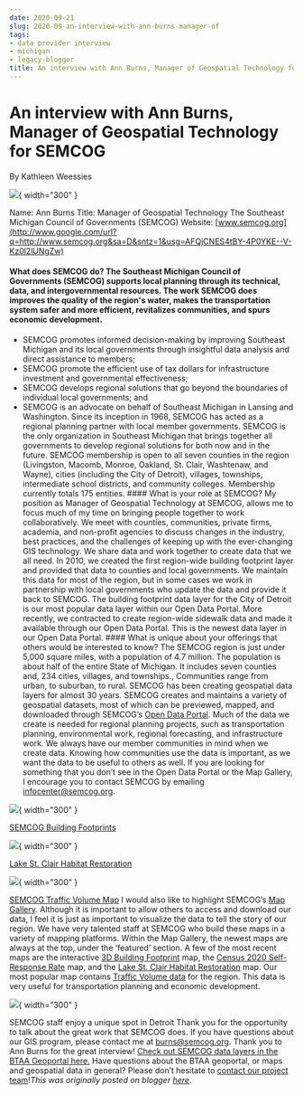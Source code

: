 ```yaml
---
date: 2020-09-21
slug: 2020-09-an-interview-with-ann-burns-manager-of
tags:
- data provider interview
- michigan
- legacy-blogger
title: An interview with Ann Burns, Manager of Geospatial Technology for SEMCOG
---
```


# An interview with Ann Burns, Manager of Geospatial Technology for SEMCOG

By Kathleen Weessies

[![](https://blogger.googleusercontent.com/img/a/AVvXsEiYKSubG9p2JcFx4lrgqddNbVBx7A5bqhYZTGetGewRTjcZtvnEMw55iZC270wA2REvq3DQ9L2C7hydGumtlp8TWiO2zMLeA5hja1JszCMlOA99aMz8BtTOznVWyvExkteo2YDsbz4543fxhzuh4nMCju-fxcrYz85tzGnl8tUog3qrMjdNwZubqSWVXw=s320)](https://blogger.googleusercontent.com/img/a/AVvXsEiYKSubG9p2JcFx4lrgqddNbVBx7A5bqhYZTGetGewRTjcZtvnEMw55iZC270wA2REvq3DQ9L2C7hydGumtlp8TWiO2zMLeA5hja1JszCMlOA99aMz8BtTOznVWyvExkteo2YDsbz4543fxhzuh4nMCju-fxcrYz85tzGnl8tUog3qrMjdNwZubqSWVXw=s960){ width="300" }

 [](https://sites.google.com/umn.edu/btaa-gdp/news/2020/09/21-ann-burns?authuser=0#h.p_linGDmUMevdz)Name: Ann Burns [](https://sites.google.com/umn.edu/btaa-gdp/news/2020/09/21-ann-burns?authuser=0#h.p_iTShdJYpevsu)Title: Manager of Geospatial Technology [](https://sites.google.com/umn.edu/btaa-gdp/news/2020/09/21-ann-burns?authuser=0#h.p_Yd19D2J7evsw)The Southeast Michigan Council of Governments (SEMCOG) [](https://sites.google.com/umn.edu/btaa-gdp/news/2020/09/21-ann-burns?authuser=0#h.p_rqoOYCCMevsx)Website: [www.semcog.org](http://www.google.com/url?q=http://www.semcog.org&sa=D&sntz=1&usg=AFQjCNES4tBY-4P0YKE--V-Kz0l2lUNgZw)

#### What does SEMCOG do? The Southeast Michigan Council of Governments (SEMCOG) supports local planning through its technical, data, and intergovernmental resources. The work SEMCOG does improves the quality of the region's water, makes the transportation system safer and more efficient, revitalizes communities, and spurs economic development.
 * SEMCOG promotes informed decision-making by improving Southeast Michigan and its local governments through insightful data analysis and direct assistance to <!-- more --> members;
 * SEMCOG promote the efficient use of tax dollars for infrastructure investment and governmental effectiveness;
 * SEMCOG develops regional solutions that go beyond the boundaries of individual local governments; and
 * SEMCOG is an advocate on behalf of Southeast Michigan in Lansing and Washington. Since its inception in 1968, SEMCOG has acted as a regional planning partner with local member governments. SEMCOG is the only organization in Southeast Michigan that brings together all governments to develop regional solutions for both now and in the future. SEMCOG membership is open to all seven counties in the region (Livingston, Macomb, Monroe, Oakland, St. Clair, Washtenaw, and Wayne), cities (including the City of Detroit), villages, townships, intermediate school districts, and community colleges. Membership currently totals 175 entities. #### What is your role at SEMCOG? My position as Manager of Geospatial Technology at SEMCOG, allows me to focus much of my time on bringing people together to work collaboratively. We meet with counties, communities, private firms, academia, and non-profit agencies to discuss changes in the industry, best practices, and the challenges of keeping up with the ever-changing GIS technology. We share data and work together to create data that we all need. In 2010, we created the first region-wide building footprint layer and provided that data to counties and local governments. We maintain this data for most of the region, but in some cases we work in partnership with local governments who update the data and provide it back to SEMCOG. The building footprint data layer for the City of Detroit is our most popular data layer within our Open Data Portal. More recently, we contracted to create region-wide sidewalk data and made it available through our Open Data Portal. This is the newest data layer in our Open Data Portal. #### What is unique about your offerings that others would be interested to know? The SEMCOG region is just under 5,000 square miles, with a population of 4.7 million. The population is about half of the entire State of Michigan. It includes seven counties and, 234 cities, villages, and townships., Communities range from urban, to suburban, to rural. SEMCOG has been creating geospatial data layers for almost 30 years. SEMCOG creates and maintains a variety of geospatial datasets, most of which can be previewed, mapped, and downloaded through SEMCOG’s [Open Data Portal](https://maps-semcog.opendata.arcgis.com/F&sa=D&sntz=1&usg=AFQjCNFbo0BUk_S_dGwkod-y4SuDmYRYFQ). Much of the data we create is needed for regional planning projects, such as transportation planning, environmental work, regional forecasting, and infrastructure work. We always have our member communities in mind when we create data. Knowing how communities use the data is important, as we want the data to be useful to others as well. If you are looking for something that you don’t see in the Open Data Portal or the Map Gallery, I encourage you to contact SEMCOG by emailing [infocenter@semcog.org](mailto:infocenter@semcog.org). 

[![](https://blogger.googleusercontent.com/img/a/AVvXsEisrvcXbP2BhdKgQoDQq1GUHXgNkd02FGu50pKHscTyWqGWtFyeIMyUS69TDO1J39Nc19buW398pGbWXMA8RQ4eqWAaH0Jin8v3eR3BYsZBn7F05gjcTSHHOOgiFmM18gCZ2TskdGPUz90zNTFPos6BuZHPplNHXccpoC5lzRNwlwuE5BBLj8MH7qRIag=w445-h335)](https://blogger.googleusercontent.com/img/a/AVvXsEisrvcXbP2BhdKgQoDQq1GUHXgNkd02FGu50pKHscTyWqGWtFyeIMyUS69TDO1J39Nc19buW398pGbWXMA8RQ4eqWAaH0Jin8v3eR3BYsZBn7F05gjcTSHHOOgiFmM18gCZ2TskdGPUz90zNTFPos6BuZHPplNHXccpoC5lzRNwlwuE5BBLj8MH7qRIag=s1198){ width="300" }

 [](https://blogger.googleusercontent.com/img/a/AVvXsEisrvcXbP2BhdKgQoDQq1GUHXgNkd02FGu50pKHscTyWqGWtFyeIMyUS69TDO1J39Nc19buW398pGbWXMA8RQ4eqWAaH0Jin8v3eR3BYsZBn7F05gjcTSHHOOgiFmM18gCZ2TskdGPUz90zNTFPos6BuZHPplNHXccpoC5lzRNwlwuE5BBLj8MH7qRIag=s1198)[SEMCOG Building Footprints](https://maps.semcog.org/FBuildingFootprints/F/315.01/F42.33185/F-83.04886/F-40.1/F59&sa=D&sntz=1&usg=AFQjCNEcepHj2rx9MaLPHojvV033teuhYw) 

[![](https://blogger.googleusercontent.com/img/a/AVvXsEgx3vxkuBGI2OTs8pBAzjiiYZ5g28Y-hBeucWAr5xQnd7wUuiSQ90OhgDZQXYZnOL93pxyGo8kF6Ql1fqAU0kZv7OsRqg2Uvge-uHotEv7NROA8gXepdgTL_3latzTRKq4qUMvR0D3pQL4EEJwMumx7T2CDD18QEchTXEKxDNiR4cHJw22upvAgDHRJ8g=w450-h337)](https://blogger.googleusercontent.com/img/a/AVvXsEgx3vxkuBGI2OTs8pBAzjiiYZ5g28Y-hBeucWAr5xQnd7wUuiSQ90OhgDZQXYZnOL93pxyGo8kF6Ql1fqAU0kZv7OsRqg2Uvge-uHotEv7NROA8gXepdgTL_3latzTRKq4qUMvR0D3pQL4EEJwMumx7T2CDD18QEchTXEKxDNiR4cHJw22upvAgDHRJ8g=s1224){ width="300" }

 [](https://blogger.googleusercontent.com/img/a/AVvXsEgx3vxkuBGI2OTs8pBAzjiiYZ5g28Y-hBeucWAr5xQnd7wUuiSQ90OhgDZQXYZnOL93pxyGo8kF6Ql1fqAU0kZv7OsRqg2Uvge-uHotEv7NROA8gXepdgTL_3latzTRKq4qUMvR0D3pQL4EEJwMumx7T2CDD18QEchTXEKxDNiR4cHJw22upvAgDHRJ8g=s1224)[Lake St. Clair Habitat Restoration](https://maps.semcog.org/Fhabitat/F&sa=D&sntz=1&usg=AFQjCNF9zMWl1YaPyrgtQ4Uo27YtEIOq_g) 

[![](https://blogger.googleusercontent.com/img/a/AVvXsEjHimNhPUKyeQVhccCbzkxoD2zKEoDAstWe9Qg9fHrf0L6FnYTr_nBqj9unZRFWHnIq8iECCN5Icei_4TYCo4t_LTzEJFS4OXmzMxSVyHF3ujIP7Qr5mB_wc54cwgE1b-Uq4XiAcldiyC18nvHHwkDHRSWFjLlKC_xjf_mOQieyUsdkxqdN8TxmRuy5mQ=w454-h337)](https://blogger.googleusercontent.com/img/a/AVvXsEjHimNhPUKyeQVhccCbzkxoD2zKEoDAstWe9Qg9fHrf0L6FnYTr_nBqj9unZRFWHnIq8iECCN5Icei_4TYCo4t_LTzEJFS4OXmzMxSVyHF3ujIP7Qr5mB_wc54cwgE1b-Uq4XiAcldiyC18nvHHwkDHRSWFjLlKC_xjf_mOQieyUsdkxqdN8TxmRuy5mQ=s1236){ width="300" }

 [](https://blogger.googleusercontent.com/img/a/AVvXsEjHimNhPUKyeQVhccCbzkxoD2zKEoDAstWe9Qg9fHrf0L6FnYTr_nBqj9unZRFWHnIq8iECCN5Icei_4TYCo4t_LTzEJFS4OXmzMxSVyHF3ujIP7Qr5mB_wc54cwgE1b-Uq4XiAcldiyC18nvHHwkDHRSWFjLlKC_xjf_mOQieyUsdkxqdN8TxmRuy5mQ=s1236)[SEMCOG Traffic Volume Map](https://maps.semcog.org/FTrafficVolume/F&sa=D&sntz=1&usg=AFQjCNFq3vJORx9iMg8TDqK7BkTMHGP_-w) I would also like to highlight SEMCOG’s [Map Gallery](https://www.semcog.org/Fmap-gallery&sa=D&sntz=1&usg=AFQjCNFmN6Py6OVpuVxu7VPaROXvjgsF1w). Although it is important to allow others to access and download our data, I feel it is just as important to visualize the data to tell the story of our region. We have very talented staff at SEMCOG who build these maps in a variety of mapping platforms. Within the Map Gallery, the newest maps are always at the top, under the ‘featured’ section. A few of the most recent maps are the interactive [3D Building Footprint](https://maps.semcog.org/FBuildingFootprints/F/315.01/F42.33185/F-83.04886/F-40.1/F59&sa=D&sntz=1&usg=AFQjCNEcepHj2rx9MaLPHojvV033teuhYw) map, the [Census 2020 Self-Response Rate](https://maps.semcog.org/FResponseRates/F&sa=D&sntz=1&usg=AFQjCNEoOaPRE7D04MH97WAbK0kjbUcECw) map, and the [Lake St. Clair Habitat Restoration](https://maps.semcog.org/Fhabitat/F&sa=D&sntz=1&usg=AFQjCNF9zMWl1YaPyrgtQ4Uo27YtEIOq_g) map. Our most popular map contains [Traffic Volume data](https://maps.semcog.org/FTrafficVolume/F&sa=D&sntz=1&usg=AFQjCNFq3vJORx9iMg8TDqK7BkTMHGP_-w) for the region. This data is very useful for transportation planning and economic development. 

[![](https://blogger.googleusercontent.com/img/a/AVvXsEiKWhu5AfsPloTeRpSyD-OQX6pX5hUqspQ94ILJ_Q4wjA9pZ4b6DWJII4JKP94FXNY2-S0TZeT3XlZlRGK8ncsXMfVPpeVzpEH3ah46tk6hJRnPvMEiDpO1VKLRJAHmj5E4A-a-wTX7jmBgQr7O7sfV7UN8bJ3q8ZXDCp7iomZdqvYshojllAR7UqGLMw=w764-h508)](https://blogger.googleusercontent.com/img/a/AVvXsEiKWhu5AfsPloTeRpSyD-OQX6pX5hUqspQ94ILJ_Q4wjA9pZ4b6DWJII4JKP94FXNY2-S0TZeT3XlZlRGK8ncsXMfVPpeVzpEH3ah46tk6hJRnPvMEiDpO1VKLRJAHmj5E4A-a-wTX7jmBgQr7O7sfV7UN8bJ3q8ZXDCp7iomZdqvYshojllAR7UqGLMw=s1280){ width="300" }

 SEMCOG staff enjoy a unique spot in Detroit Thank you for the opportunity to talk about the great work that SEMCOG does. If you have questions about our GIS program, please contact me at burns@semcog.org. [](https://sites.google.com/umn.edu/btaa-gdp/news/2020/09/21-ann-burns?authuser=0#h.p_J3Tp8h3igOSH)Thank you to Ann Burns for the great interview! [Check out SEMCOG data layers in the BTAA Geoportal here.](https://geo.btaa.org/catalog/F06f-01&sa=D&sntz=1&usg=AFQjCNE-4EvweZF2J3kUyeudZ567-lVA1g) Have questions about the BTAA geoportal, or maps and geospatial data in general? Please don’t hesitate to [contact our project team](https://geo.btaa.org/Ffeedback&sa=D&sntz=1&usg=AFQjCNERNbgXrpg6xAqzLip9xfSU2ZAfUQ)!*This was originally posted on blogger [here](https://geobtaa.blogspot.com/2020/09/an-interview-with-ann-burns-manager-of.html)*.

